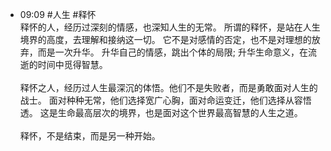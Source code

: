 

- 09:09 #人生 #释怀<br>释怀的人，经历过深刻的情感，也深知人生的无常。 所谓的释怀，是站在人生境界的高度，去理解和接纳这一切。 它不是对感情的否定，也不是对理想的放弃，而是一次升华。 升华自己的情感，跳出个体的局限; 升华生命意义，在流逝的时间中觅得智慧。 <br><br>释怀之人，经历过人生最深沉的体悟。他们不是失败者，而是勇敢面对人生的战士。 面对种种无常，他们选择宽广心胸，面对命运变迁，他们选择从容悟透。 这是生命最高层次的境界，也是面对这个世界最高智慧的人生之道。 <br><br>释怀，不是结束，而是另一种开始。